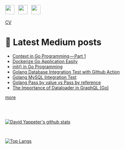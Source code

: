 <a href="https://stackoverflow.com/users/17488015/david-yappeter" rel="noopener noreferrer" target="_blank"><img src="https://cdn2.iconfinder.com/data/icons/social-icons-color/512/stackoverflow-512.png" height="30"></a> &nbsp;
<a href="https://www.linkedin.com/in/david-yappeter-969a531a9" rel="noopener noreferrer" target="_blank"><img src="https://cdn2.iconfinder.com/data/icons/social-media-2285/512/1_Linkedin_unofficial_colored_svg-512.png" height="30"></a> &nbsp;
<a href="https://david-yappeter.medium.com" rel="noopener noreferrer" target="_blank"><img src="https://cdn2.iconfinder.com/data/icons/social-media-2285/512/1_Medium_colored_svg-512.png" height="30"></a> &nbsp;

[CV](https://david-yappeter.github.io/CV/)

# 📕 <b> Latest Medium posts </b>
<!-- BLOG-POST-LIST:START -->
- [Context in Go Programming — Part 1](https://david-yappeter.medium.com/context-in-go-programming-part-1-3a8d470617d0?source=rss-976c6cc56fa8------2)
- [Dockerize Go Application Easily](https://david-yappeter.medium.com/dockerize-go-application-easily-cf6776d5c05e?source=rss-976c6cc56fa8------2)
- [init&lpar;&rpar; in Go Programming](https://david-yappeter.medium.com/init-in-go-programming-31e2c2bc2371?source=rss-976c6cc56fa8------2)
- [Golang Database Integration Test with Github Action](https://david-yappeter.medium.com/golang-database-integration-test-with-github-action-8d215c3da550?source=rss-976c6cc56fa8------2)
- [Golang MySQL Integration Test](https://david-yappeter.medium.com/golang-mysql-integration-test-433a2b00dbfe?source=rss-976c6cc56fa8------2)
- [Golang Pass by value vs Pass by reference](https://david-yappeter.medium.com/golang-pass-by-value-vs-pass-by-reference-e48aac8b2716?source=rss-976c6cc56fa8------2)
- [The Importance of Dataloader in GraphQL &lpar;Go&rpar;](https://david-yappeter.medium.com/the-importance-of-dataloader-in-graphql-go-4d5214869b20?source=rss-976c6cc56fa8------2)
<!-- BLOG-POST-LIST:END -->
[more](https://david-yappeter.medium.com/)

<br />
<br />

[![David Yappeter's github stats](https://github-readme-stats.vercel.app/api?username=david-yappeter&show_icons=true&include_all_commits=true&theme=radical)](https://github.com/anuraghazra/github-readme-stats)

<br />

[![Top Langs](https://github-readme-stats.vercel.app/api/top-langs/?username=david-yappeter&show_icons=true&include_all_commits=true&theme=radical)](https://github.com/anuraghazra/github-readme-stats)
